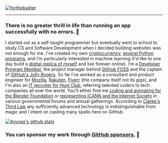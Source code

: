 [![forthebadge](https://forthebadge.com/images/badges/powered-by-black-magic.svg)](https://forthebadge.com)
___

### There is no greater thrill in life than running an app successfully with no errors. 🧠

I started out as a self-taught programmer but eventually went to school to study CS and Software Development when I decided building websites was not enough for me. I've created my own [cryptocurrency](https://github.com/pkassotis/Vedra), [several Python programs](https://github.com/pkassotis?tab=projects), and I’m particularly interested in machine learning (I'd like to one day build a [digital replica of myself](https://github.com/pkassotis/DigitalMe) and live forever online). I’m a [Developer Program Member](https://developer.github.com/program), the project manager behind [GitHub FOSS](https://github.com/GitHub-FOSS) and the captain of [GitHub's Jolly Rogers](https://github.com/github-jolly-rogers). So far I’ve worked as a consultant and product engineer for [Mozilla](https://community.mozilla.org/en/people/pkassotis/), [Rakuten](https://github.com/pkassotis/kassotis.com), [Fiverr](https://github.com/pkassotis/marketplace.chaobear.com) (the company itself not its gigs), and I'm also an [IT recruiter for Hunt Club](https://www.linkedin.com/in/bearofleipzig/), referring talented coders to tech companies all over the world. You'll either find me [coding and animating for the Blender Foundation](https://developer.blender.org/p/pkassotis) or [representing ICANN and the Internet Society](https://atlarge.icann.org/individual-members/euralo) in various governmental forums and annual gatherings. According to [Clarke's Third Law](https://www.oxfordreference.com/view/10.1093/acref/9780195305678.001.0001/acref-9780195305678-e-70) any sufficiently advanced technology is indistinguishable from magic and I intent on casting many spells here on GitHub.

[![Anurag's github stats](https://github-readme-stats.vercel.app/api?username=pkassotis&show_icons=true&theme=synthwave)](https://github.com/pkassotis/github-readme-stats)

### You can sponsor my work through [GitHub sponsors.](https://github.com/sponsors/pkassotis) 🙈

